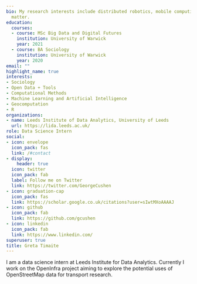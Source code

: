```yaml
---
bio: My research interests include distributed robotics, mobile computing and programmable
  matter.
education:
  courses:
  - course: MSc Big Data and Digital Futures
    institution: University of Warwick
    year: 2021
  - course: BA Sociology
    institution: University of Warwick
    year: 2020
email: ""
highlight_name: true
interests:
- Sociology
- Open Data + Tools
- Computational Methods
- Machine Learning and Artificial Intelligence
- Geocomputation
- R
organizations:
- name: Leeds Institute of Data Analytics, University of Leeds
  url: https://lida.leeds.ac.uk/
role: Data Science Intern
social:
- icon: envelope
  icon_pack: fas
  link: /#contact
- display:
    header: true
  icon: twitter
  icon_pack: fab
  label: Follow me on Twitter
  link: https://twitter.com/GeorgeCushen
- icon: graduation-cap
  icon_pack: fas
  link: https://scholar.google.co.uk/citations?user=sIwtMXoAAAAJ
- icon: github
  icon_pack: fab
  link: https://github.com/gcushen
- icon: linkedin
  icon_pack: fab
  link: https://www.linkedin.com/
superuser: true
title: Greta Timaite
---
```


I am a data science intern at Leeds Institute for Data Analytics. Currently I work on the OpenInfra project aiming to explore the potential uses of OpenStreetMap data for transport research.
